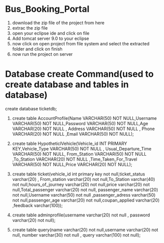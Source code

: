 # Bus_Booking_Portal
1. download the zip file of the project from here
2. extrac the zip file
3. open your eclipse ide and click on file
4. Add tomcat server 9.0 to your eclipse
5. now click on open project from file system and select the extracted folder and click on finish
6. now run the project on server




# Database create Command(used to create database and tables in database)

create database ticketdb;

1. create table AccountProfile(Name VARCHAR(50) NOT NULL,Username VARCHAR(50) NOT NULL,Password VARCHAR(50) NOT NULL,Age VARCHAR(20) NOT NULL , Address VARCHAR(50) NOT NULL , Phone VARCHAR(20) NOT NULL ,Email VARCHAR(50) NOT NULL);


2. create table HypotheticlVehicle(Vehicle_id INT PRIMARY KEY,Vehicle_Type VARCHAR(50) NOT NULL , Usual_Departure_Time VARCHAR(50) NOT NULL, From_Station VARCHAR(50) NOT NULL ,To_Station VARCHAR(20) NOT NULL ,Time_Taken_For_Travel VARCHAR(50) NOT NULL,Price VARCHAR(20) NOT NULL);

3. create table ticket(vehicle_id int primary key not null,ticket_status varchar(20) , From_station varchar(20) not null,To_Station varchar(40) not null,hours_of_journey varchar(20) not null,price varchar(20) not null,Total_passenger varchar(20) not null, passenger_name varchar(20) not null,Username varchar(50) not null ,passenger_adress varchar(50) not null,passenger_age varchar(20) not null,coupan_applied varchar(20) ,feedback varchar(100));

4. create table adminprofile(username varchar(20) not null , password varchar(20) not null);

5. create table query(name varchar(20) not null,username varchar(20) not null, number varchar(30) not null , query varchar(100) not null);

